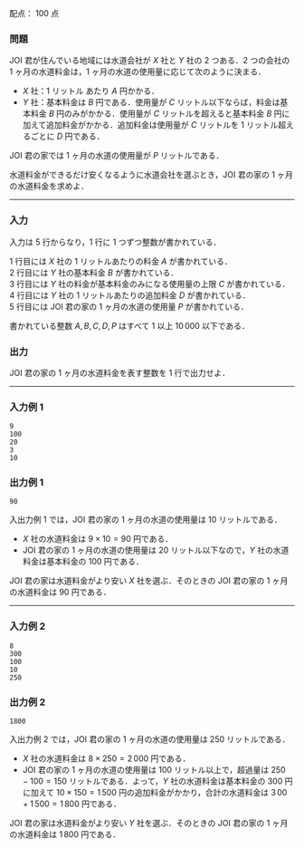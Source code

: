 配点： $100$ 点

### 問題

JOI 君が住んでいる地域には水道会社が $X$ 社と $Y$ 社の $2$ つある．$2$ つの会社の $1$ ヶ月の水道料金は，$1$ ヶ月の水道の使用量に応じて次のように決まる．

- $X$ 社：$1$ リットル あたり $A$ 円かかる．
- $Y$ 社：基本料金は $B$ 円である．使用量が $C$ リットル以下ならば，料金は基本料金 $B$ 円のみがかかる．使用量が $C$ リットルを超えると基本料金 $B$ 円に加えて追加料金がかかる．追加料金は使用量が $C$ リットルを $1$ リットル超えるごとに $D$ 円である．

JOI 君の家では $1$ ヶ月の水道の使用量が $P$ リットルである．

水道料金ができるだけ安くなるように水道会社を選ぶとき，JOI 君の家の $1$ ヶ月の水道料金を求めよ．

---

### 入力

入力は $5$ 行からなり，$1$ 行に $1$ つずつ整数が書かれている．

$1$ 行目には $X$ 社の $1$ リットルあたりの料金 $A$ が書かれている．  
$2$ 行目には $Y$ 社の基本料金 $B$ が書かれている．  
$3$ 行目には $Y$ 社の料金が基本料金のみになる使用量の上限 $C$ が書かれている．  
$4$ 行目には $Y$ 社の $1$ リットルあたりの追加料金 $D$ が書かれている．  
$5$ 行目には JOI 君の家の $1$ ヶ月の水道の使用量 $P$ が書かれている．

書かれている整数 $A, B, C, D, P$ はすべて $1$ 以上 $10\,000$ 以下である．

### 出力

JOI 君の家の $1$ ヶ月の水道料金を表す整数を $1$ 行で出力せよ．

---

### 入力例 1

~~~
9
100
20
3
10
~~~

### 出力例 1

~~~
90
~~~

入出力例 $1$ では，JOI 君の家の $1$ ヶ月の水道の使用量は $10$ リットルである．

- $X$ 社の水道料金は $9 \times 10 = 90$ 円である．
- JOI 君の家の $1$ ヶ月の水道の使用量は $20$ リットル以下なので，$Y$ 社の水道料金は基本料金の $100$ 円である．

JOI 君の家は水道料金がより安い $X$ 社を選ぶ．そのときの JOI 君の家の $1$ ヶ月の水道料金は $90$ 円である．

---

### 入力例 2

~~~
8
300
100
10
250
~~~

### 出力例 2

~~~
1800
~~~

入出力例 $2$ では，JOI 君の家の $1$ ヶ月の水道の使用量は $250$ リットルである．

- $X$ 社の水道料金は $8 \times 250 = 2\,000$ 円である．
- JOI 君の家の $1$ ヶ月の水道の使用量は $100$ リットル以上で，超過量は $250 - 100 = 150$ リットルである．よって，$Y$ 社の水道料金は基本料金の $300$ 円に加えて $10 \times 150 = 1\,500$ 円の追加料金がかかり，合計の水道料金は $3\,00 + 1\,500 = 1\,800$ 円である．

JOI 君の家は水道料金がより安い $Y$ 社を選ぶ．そのときの JOI 君の家の $1$ ヶ月の水道料金は $1\,800$ 円である．
